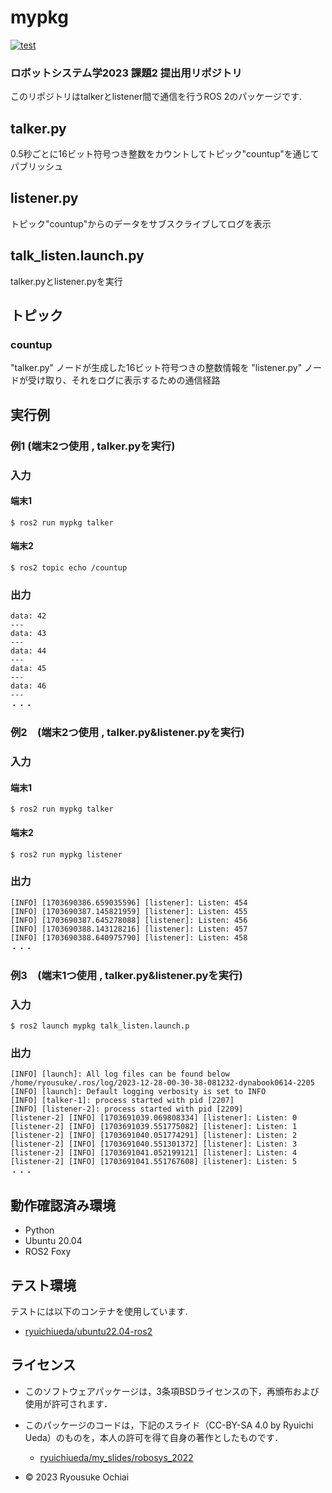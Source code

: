 # mypkg
[![test](https://github.com/ryousukeochiai/mypkg/actions/workflows/test.yml/badge.svg)](https://github.com/ryousukeochiai/mypkg/actions/workflows/test.yml)

### ロボットシステム学2023 課題2 提出用リポジトリ
このリポジトリはtalkerとlistener間で通信を行うROS 2のパッケージです.

## talker.py
0.5秒ごとに16ビット符号つき整数をカウントしてトピック"countup"を通じてパブリッシュ

## listener.py
トピック"countup"からのデータをサブスクライブしてログを表示

## talk_listen.launch.py
talker.pyとlistener.pyを実行

## トピック
### countup
 "talker.py" ノードが生成した16ビット符号つきの整数情報を "listener.py" ノードが受け取り、それをログに表示するための通信経路

## 実行例

### 例1 (端末2つ使用 , talker.pyを実行)

### 入力
#### 端末1

```
$ ros2 run mypkg talker
```

#### 端末2

```
$ ros2 topic echo /countup
```


### 出力

```
data: 42
---
data: 43
---
data: 44
---
data: 45
---
data: 46
---
・・・
```


### 例2　(端末2つ使用 , talker.py&listener.pyを実行)

### 入力
#### 端末1

```
$ ros2 run mypkg talker
```

#### 端末2

```
$ ros2 run mypkg listener
```


### 出力

```
[INFO] [1703690386.659035596] [listener]: Listen: 454
[INFO] [1703690387.145821959] [listener]: Listen: 455
[INFO] [1703690387.645278088] [listener]: Listen: 456
[INFO] [1703690388.143128216] [listener]: Listen: 457
[INFO] [1703690388.640975790] [listener]: Listen: 458
・・・
```



### 例3　(端末1つ使用 , talker.py&listener.pyを実行)

### 入力

```
$ ros2 launch mypkg talk_listen.launch.p
```

### 出力

```
[INFO] [launch]: All log files can be found below /home/ryousuke/.ros/log/2023-12-28-00-30-38-081232-dynabook0614-2205
[INFO] [launch]: Default logging verbosity is set to INFO
[INFO] [talker-1]: process started with pid [2207]
[INFO] [listener-2]: process started with pid [2209]
[listener-2] [INFO] [1703691039.069808334] [listener]: Listen: 0
[listener-2] [INFO] [1703691039.551775082] [listener]: Listen: 1
[listener-2] [INFO] [1703691040.051774291] [listener]: Listen: 2
[listener-2] [INFO] [1703691040.551301372] [listener]: Listen: 3
[listener-2] [INFO] [1703691041.052199121] [listener]: Listen: 4
[listener-2] [INFO] [1703691041.551767608] [listener]: Listen: 5
・・・
```


## 動作確認済み環境
* Python
* Ubuntu 20.04
* ROS2 Foxy


## テスト環境
テストには以下のコンテナを使用しています.
* [ryuichiueda/ubuntu22.04-ros2](https://hub.docker.com/r/ryuichiueda/ubuntu22.04-ros2)


## ライセンス
* このソフトウェアパッケージは，3条項BSDライセンスの下，再頒布および使用が許可されます．
* このパッケージのコードは，下記のスライド（CC-BY-SA 4.0 by Ryuichi Ueda）のものを，本人の許可を得て自身の著作としたものです．
   * [ryuichiueda/my_slides/robosys_2022](https://github.com/ryuichiueda/my_slides/tree/master/robosys_2022)

* © 2023 Ryousuke Ochiai

